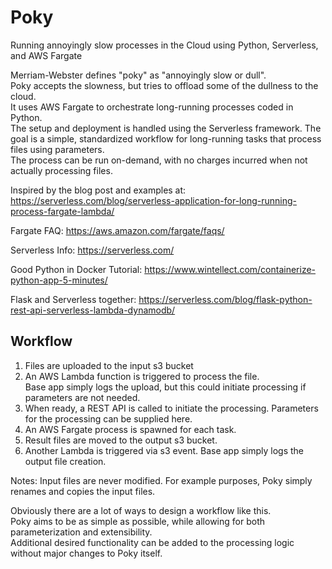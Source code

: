 Poky
=======
Running annoyingly slow processes in the Cloud using Python, Serverless, and AWS Fargate

Merriam-Webster defines "poky" as "annoyingly slow or dull".  
Poky accepts the slowness, but tries to offload some of the dullness to the cloud.  
It uses AWS Fargate to orchestrate long-running processes coded in Python.  
The setup and deployment is handled using the Serverless framework. 
The goal is a simple, standardized workflow for long-running tasks that process files using parameters.  
The process can be run on-demand, with no charges incurred when not actually processing files.   

Inspired by the blog post and examples at:
https://serverless.com/blog/serverless-application-for-long-running-process-fargate-lambda/

Fargate FAQ:
https://aws.amazon.com/fargate/faqs/

Serverless Info:
https://serverless.com/

Good Python in Docker Tutorial:
https://www.wintellect.com/containerize-python-app-5-minutes/

Flask and Serverless together:
https://serverless.com/blog/flask-python-rest-api-serverless-lambda-dynamodb/



Workflow
-----
1.  Files are uploaded to the input s3 bucket
2.  An AWS Lambda function is triggered to process the file.  
    Base app simply logs the upload, but this could initiate processing if parameters are not needed.
3.  When ready, a REST API is called to initiate the processing.  Parameters for the processing can be supplied here.
4.  An AWS Fargate process is spawned for each task. 
5.  Result files are moved to the output s3 bucket.
6.  Another Lambda is triggered via s3 event.  Base app simply logs the output file creation.  

Notes:  Input files are never modified.  For example purposes, Poky simply renames and copies the input files.

Obviously there are a lot of ways to design a workflow like this.  
Poky aims to be as simple as possible, while allowing for both parameterization and extensibility.  
Additional desired functionality can be added to the processing logic without major changes to Poky itself.  
